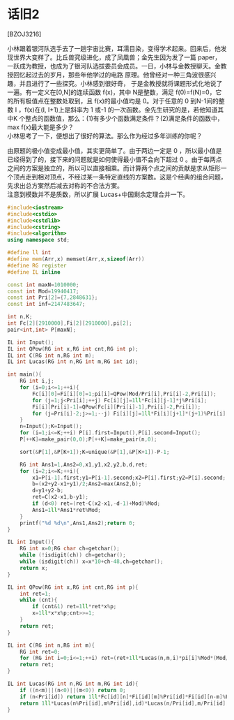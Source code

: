 # 话旧2
[BZOJ3216]

小林跟着银河队选手去了一趟宇宙比赛，耳濡目染，变得学术起来。回来后，他发现世界大变样了。比丘兽究级进化，成了凤凰兽；金先生因为发了一篇 paper，一跃成为教授，也成为了银河队选拔委员会成员。一日，小林与金教授聊天。金教授回忆起过去的岁月，那些年他学过的电路 原理。他曾经对一种三角波很感兴趣，并且进行了一些探究。小林感到很好奇， 于是金教授就将课题形式化地说了一遍。有一定义在[0,N]的连续函数 f(x)，其中 N是整数，满足 f(0)=f(N)=0，它的所有极值点在整数处取到，且 f(x)的最小值均是 0。对于任意的 0 到N-1间的整数 I ，f(x)在(I, I+1)上是斜率为 1 或-1 的一次函数。金先生研究的是，若他知道其中K 个整点的函数值，那么：(1)有多少个函数满足条件？(2)满足条件的函数中，max f(x)最大能是多少？  
小林思考了一下，便想出了很好的算法。那么作为经过多年训练的你呢？

由原题的极小值变成最小值，其实更简单了。由于两边一定是 0 ，所以最小值是已经得到了的，接下来的问题就是如何使得最小值不会向下超过 0 。由于每两点之间的方案是独立的，所以可以直接相乘。而计算两个点之间的贡献是求从矩形一个顶点走到相对顶点，不经过某一条特定直线的方案数。这是个经典的组合问题，先求出总方案然后减去对称的不合法方案。  
注意到模数并不是质数，所以扩展 Lucas+中国剩余定理合并一下。

```cpp
#include<iostream>
#include<cstdio>
#include<cstdlib>
#include<cstring>
#include<algorithm>
using namespace std;

#define ll int
#define mem(Arr,x) memset(Arr,x,sizeof(Arr))
#define RG register
#define IL inline

const int maxN=1010000;
const int Mod=19940417;
const int Pri[2]={7,2848631};
const int inf=2147483647;

int n,K;
int Fc[2][2910000],Fi[2][2910000],pi[2];
pair<int,int> P[maxN];

IL int Input();
IL int QPow(RG int x,RG int cnt,RG int p);
IL int C(RG int n,RG int m);
IL int Lucas(RG int n,RG int m,RG int id);

int main(){
	RG int i,j;
	for (i=0;i<=1;++i){
		Fc[i][0]=Fi[i][0]=1;pi[i]=QPow(Mod/Pri[i],Pri[i]-2,Pri[i]);
		for (j=1;j<Pri[i];++j) Fc[i][j]=1ll*Fc[i][j-1]*j%Pri[i];
		Fi[i][Pri[i]-1]=QPow(Fc[i][Pri[i]-1],Pri[i]-2,Pri[i]);
		for (j=Pri[i]-2;j>=1;--j) Fi[i][j]=1ll*Fi[i][j+1]*(j+1)%Pri[i];
	}
	n=Input();K=Input();
	for (i=1;i<=K;++i) P[i].first=Input(),P[i].second=Input();
	P[++K]=make_pair(0,0);P[++K]=make_pair(n,0);

	sort(&P[1],&P[K+1]);K=unique(&P[1],&P[K+1])-P-1;

	RG int Ans1=1,Ans2=0,x1,y1,x2,y2,b,d,ret;
	for (i=2;i<=K;++i){
		x1=P[i-1].first;y1=P[i-1].second;x2=P[i].first;y2=P[i].second;
		b=(x2+y2-x1+y1)/2;Ans2=max(Ans2,b);
		d=y1+y2-b;
		ret=C(x2-x1,b-y1);
		if (d<0) ret=(ret-C(x2-x1,-d-1)+Mod)%Mod;
		Ans1=1ll*Ans1*ret%Mod;
	}
	printf("%d %d\n",Ans1,Ans2);return 0;
}

IL int Input(){
	RG int x=0;RG char ch=getchar();
	while (!isdigit(ch)) ch=getchar();
	while (isdigit(ch)) x=x*10+ch-48,ch=getchar();
	return x;
}

IL int QPow(RG int x,RG int cnt,RG int p){
	int ret=1;
	while (cnt){
		if (cnt&1) ret=1ll*ret*x%p;
		x=1ll*x*x%p;cnt>>=1;
	}
	return ret;
}

IL int C(RG int n,RG int m){
	RG int ret=0;
	for (RG int i=0;i<=1;++i) ret=(ret+1ll*Lucas(n,m,i)*pi[i]%Mod*(Mod/Pri[i])%Mod)%Mod;
	return ret;
}

IL int Lucas(RG int n,RG int m,RG int id){
	if ((n<m)||(n<0)||(m<0)) return 0;
	if (n<Pri[id]) return 1ll*Fc[id][n]*Fi[id][m]%Pri[id]*Fi[id][n-m]%Pri[id];
	return 1ll*Lucas(n%Pri[id],m%Pri[id],id)*Lucas(n/Pri[id],m/Pri[id],id)%Pri[id];
}
```